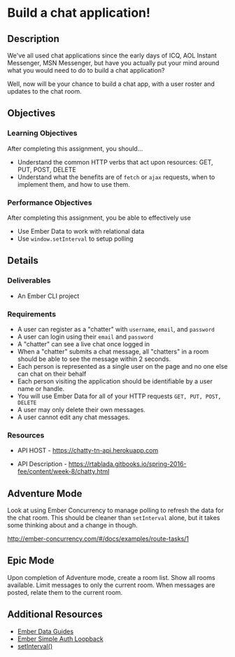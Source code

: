 # Build a chat application!

## Description
We've all used chat applications since the early days of ICQ, AOL Instant Messenger, MSN Messenger, but have you actually put your mind around what you would need to do to build a chat application?

Well, now will be your chance to build a chat app, with a user roster and updates to the chat room.

## Objectives

### Learning Objectives

After completing this assignment, you should…

* Understand the common HTTP verbs that act upon resources: GET, PUT, POST, DELETE
* Understand what the benefits are of `fetch` or `ajax` requests, when to implement them, and how to use them.

### Performance Objectives

After completing this assignment, you be able to effectively use

* Use Ember Data to work with relational data
* Use `window.setInterval` to setup polling

## Details

### Deliverables

* An Ember CLI project

### Requirements

* A user can register as a "chatter" with `username`, `email`, and `password`
* A user can login using their `email` and `password`
* A "chatter" can see a live chat once logged in
* When a "chatter" submits a chat message, all "chatters" in a room should be able to see the message within 2 seconds.
* Each person is represented as a single user on the page and no one else can chat on their behalf
* Each person visiting the application should be identifiable by a user name or handle.
* You will use Ember Data for all of your HTTP requests `GET, PUT, POST, DELETE`
* A user may only delete their own messages.
* A user cannot edit any chat messages.

### Resources

* API HOST - https://chatty-tn-api.herokuapp.com

* API Description - https://rtablada.gitbooks.io/spring-2016-fee/content/week-8/chatty.html


## Adventure Mode

Look at using Ember Concurrency to manage polling to refresh the data for the chat room.
This should be cleaner than `setInterval` alone, but it takes some thinking about and a change in though.

http://ember-concurrency.com/#/docs/examples/route-tasks/1

## Epic Mode

Upon completion of Adventure mode, create a room list.
Show all rooms available.
Limit messages to only the current room.
When messages are posted, relate them to the current room.

## Additional Resources

* [Ember Data Guides](https://guides.emberjs.com/v2.5.0/models/)
* [Ember Simple Auth Loopback](https://github.com/rtablada/ember-simple-auth-loopback)
* [setInterval()](https://developer.mozilla.org/en-US/docs/Web/API/WindowTimers.setInterval)
